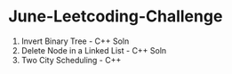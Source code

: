 # June-Leetcoding-Challenge

1. Invert Binary Tree - C++ Soln
2. Delete Node in a Linked List - C++ Soln
3. Two City Scheduling - C++
